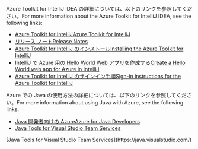 <span data-ttu-id="e8886-101">Azure Toolkit for IntelliJ IDEA の詳細については、以下のリンクを参照してください。</span><span class="sxs-lookup"><span data-stu-id="e8886-101">For more information about the Azure Toolkit for IntelliJ IDEA, see the following links:</span></span> 

* [<span data-ttu-id="e8886-102">Azure Toolkit for IntelliJ</span><span class="sxs-lookup"><span data-stu-id="e8886-102">Azure Toolkit for IntelliJ</span></span>](../intellij/azure-toolkit-for-intellij.md) 
* [<span data-ttu-id="e8886-103">リリース ノート</span><span class="sxs-lookup"><span data-stu-id="e8886-103">Release Notes</span></span>](https://github.com/Microsoft/azure-tools-for-java/releases) 
* [<span data-ttu-id="e8886-104">Azure Toolkit for IntelliJ のインストール</span><span class="sxs-lookup"><span data-stu-id="e8886-104">Installing the Azure Toolkit for IntelliJ</span></span>](../intellij/azure-toolkit-for-intellij-installation.md) 
* [<span data-ttu-id="e8886-105">IntelliJ で Azure 用の Hello World Web アプリを作成する</span><span class="sxs-lookup"><span data-stu-id="e8886-105">Create a Hello World web app for Azure in IntelliJ</span></span>](../intellij/azure-toolkit-for-intellij-create-hello-world-web-app.md) 
* [<span data-ttu-id="e8886-106">Azure Toolkit for IntelliJ のサインイン手順</span><span class="sxs-lookup"><span data-stu-id="e8886-106">Sign-in instructions for the Azure Toolkit for IntelliJ</span></span>](../intellij/azure-toolkit-for-intellij-sign-in-instructions.md) 

<span data-ttu-id="e8886-107">Azure での Java の使用方法の詳細については、以下のリンクを参照してください。</span><span class="sxs-lookup"><span data-stu-id="e8886-107">For more information about using Java with Azure, see the following links:</span></span> 

* [<span data-ttu-id="e8886-108">Java 開発者向けの Azure</span><span class="sxs-lookup"><span data-stu-id="e8886-108">Azure for Java Developers</span></span>](https://docs.microsoft.com/java/azure/) 
* <span data-ttu-id="e8886-109">[Java Tools for Visual Studio Team Services](https://java.visualstudio.com/) 
<!-- TODO: Add URLs for Java in VSCode here --></span><span class="sxs-lookup"><span data-stu-id="e8886-109">[Java Tools for Visual Studio Team Services](https://java.visualstudio.com/) 
<!-- TODO: Add URLs for Java in VSCode here --></span></span> 
